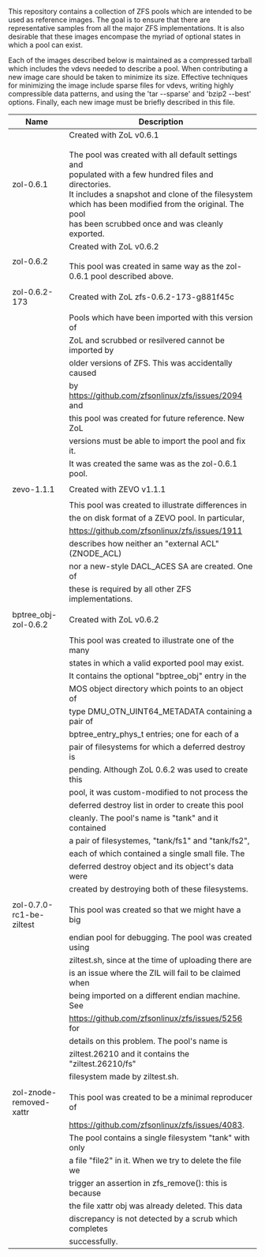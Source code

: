 This repository contains a collection of ZFS pools which are intended
to be used as reference images.  The goal is to ensure that there are
representative samples from all the major ZFS implementations.  It is
also desirable that these images encompase the myriad of optional states
in which a pool can exist.

Each of the images described below is maintained as a compressed tarball
which includes the vdevs needed to describe a pool.  When contributing a
new image care should be taken to minimize its size.  Effective techniques
for minimizing the image include sparse files for vdevs, writing highly
compressible data patterns, and using the 'tar --sparse' and  'bzip2 --best'
options.  Finally, each new image must be briefly described in this file.


Name                   | Description
---------------------- | ------------------------------------------------
zol-0.6.1              | Created with ZoL v0.6.1<br><br> The pool was created with all default settings and<br> populated with a few hundred files and directories.<br> It includes a snapshot and clone of the filesystem<br> which has been modified from the original.  The pool<br> has been scrubbed once and was cleanly exported.
zol-0.6.2              | Created with ZoL v0.6.2<br><br> This pool was created in same way as the zol-0.6.1 pool described above.
                       |
zol-0.6.2-173          | Created with ZoL zfs-0.6.2-173-g881f45c
                       |
                       | Pools which have been imported with this version of
                       | ZoL and scrubbed or resilvered cannot be imported by
                       | older versions of ZFS.  This was accidentally caused
                       | by https://github.com/zfsonlinux/zfs/issues/2094 and
                       | this pool was created for future reference.  New ZoL
                       | versions must be able to import the pool and fix it.
                       | It was created the same was as the zol-0.6.1 pool.
                       |
zevo-1.1.1             | Created with ZEVO v1.1.1
                       |
                       | This pool was created to illustrate differences in
                       | the on disk format of a ZEVO pool.  In particular,
                       | https://github.com/zfsonlinux/zfs/issues/1911
                       | describes how neither an "external ACL" (ZNODE_ACL)
                       | nor a new-style DACL_ACES SA are created.  One of
                       | these is required by all other ZFS implementations.
                       |
bptree_obj-zol-0.6.2   | Created with ZoL v0.6.2
                       |
                       | This pool was created to illustrate one of the many
                       | states in which a valid exported pool may exist.
                       | It contains the optional "bptree_obj" entry in the
                       | MOS object directory which points to an object of
                       | type DMU_OTN_UINT64_METADATA containing a pair of
                       | bptree_entry_phys_t entries; one for each of a
                       | pair of filesystems for which a deferred destroy is
                       | pending.  Although ZoL 0.6.2 was used to create this
                       | pool, it was custom-modified to not process the
                       | deferred destroy list in order to create this pool
                       | cleanly.  The pool's name is "tank" and it contained
                       | a pair of filesystemes, "tank/fs1" and "tank/fs2",
                       | each of which contained a single small file.  The
                       | deferred destroy object and its object's data were
                       | created by destroying both of these filesystems.
		       |
zol-0.7.0-rc1-be-ziltest| This pool was created so that we might have a big
		       | endian pool for debugging. The pool was created using
		       | ziltest.sh, since at the time of uploading there are
		       | is an issue where the ZIL will fail to be claimed when
		       | being imported on a different endian machine. See
		       | https://github.com/zfsonlinux/zfs/issues/5256 for
		       | details on this problem. The pool's name is 
		       | ziltest.26210 and it contains the "ziltest.26210/fs"
		       | filesystem made by ziltest.sh.
		       |
zol-znode-removed-xattr| This pool was created to be a minimal reproducer of
                       | https://github.com/zfsonlinux/zfs/issues/4083.
                       | The pool contains a single filesystem "tank" with only
                       | a file "file2" in it. When we try to delete the file we
                       | trigger an assertion in zfs_remove(): this is because
                       | the file xattr obj was already deleted. This data
                       | discrepancy is not detected by a scrub which completes
                       | successfully.
